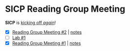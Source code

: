 # SICP Reading Group Meeting

**SICP** is [kicking off _again_](https://www.meetup.com/SICP-TO/)!

  - [x] [Reading Group Meeting #2](https://www.meetup.com/SICP-TO/events/239942249/) | [notes](02-second.md)
  - [ ] [Lab #1](https://www.meetup.com/SICP-TO/events/239889224/)
  - [x] [Reading Group Meeting #1](https://www.meetup.com/SICP-TO/events/239530843/) | [notes](01-first.md)
